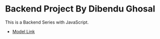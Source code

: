 # Backend Project By Dibendu Ghosal

This is a Backend Series with JavaScript.
 - [Model Link](https://app.eraser.io/workspace/YtPqZ1VogxGy1jzIDkzj)